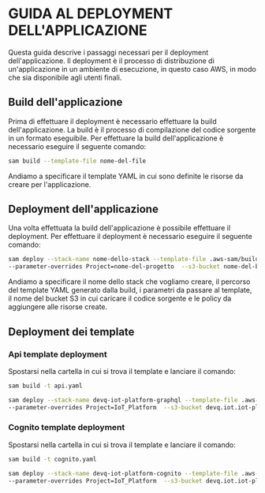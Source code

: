 # GUIDA AL DEPLOYMENT DELL'APPLICAZIONE 

Questa guida descrive i passaggi necessari per il deployment dell'applicazione.
Il deployment è il processo di distribuzione di un'applicazione in un ambiente di esecuzione,
in questo caso AWS, in modo che sia disponibile agli utenti finali.

## Build dell'applicazione

Prima di effettuare il deployment è necessario effettuare la build dell'applicazione.
La build è il processo di compilazione del codice sorgente in un formato eseguibile.
Per effettuare la build dell'applicazione è necessario eseguire il seguente comando:

```bash
sam build --template-file nome-del-file
```

Andiamo a specificare il template YAML in cui sono definite le risorse da creare
per l'applicazione.

## Deployment dell'applicazione

Una volta effettuata la build dell'applicazione è possibile effettuare il deployment.
Per effettuare il deployment è necessario eseguire il seguente comando:

```bash
sam deploy --stack-name nome-dello-stack --template-file .aws-sam/build/template.yaml 
--parameter-overrides Project=nome-del-progetto  --s3-bucket nome-del-bucket  --capabilities CAPABILITY_NAMED_IAM CAPABILITY_AUTO_EXPAND
```

Andiamo a specificare il nome dello stack che vogliamo creare, 
il percorso del template YAML generato dalla build, i parametri da passare al template,
il nome del bucket S3 in cui caricare il codice sorgente e le policy da aggiungere alle risorse create.

## Deployment dei template


### Api template deployment

Spostarsi nella cartella in cui si trova il template e lanciare il comando:

```bash
sam build -t api.yaml 
```

```bash
sam deploy --stack-name devq-iot-platform-graphql --template-file .aws-sam/build/template.yaml 
--parameter-overrides Project=IoT_Platform  --s3-bucket devq.iot.iot-platform  --capabilities CAPABILITY_NAMED_IAM CAPABILITY_AUTO_EXPAND
```


### Cognito template deployment

Spostarsi nella cartella in cui si trova il template e lanciare il comando:

```bash
sam build -t cognito.yaml
```

```bash
sam deploy --stack-name devq-iot-platform-cognito --template-file .aws-sam/build/template.yaml
--parameter-overrides Project=IoT_Platform  --s3-bucket devq.iot.iot-platform  --capabilities CAPABILITY_NAMED_IAM CAPABILITY_AUTO_EXPAND
```

  